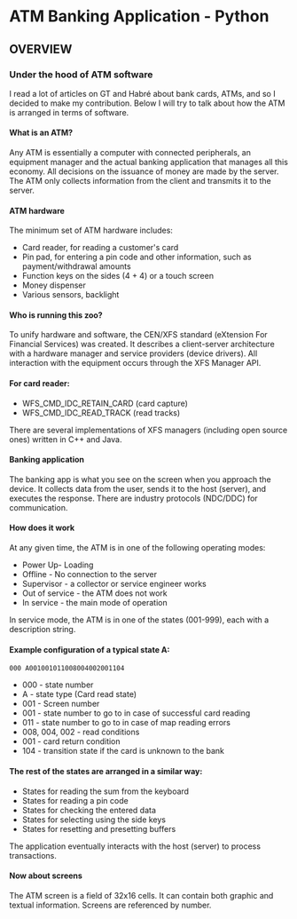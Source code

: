 # ATM Banking Application - Python

## OVERVIEW

### Under the hood of ATM software

I read a lot of articles on GT and Habré about bank cards, ATMs, and so I decided to make my contribution. Below I will try to talk about how the ATM is arranged in terms of software.

#### What is an ATM?
Any ATM is essentially a computer with connected peripherals, an equipment manager and the actual banking application that manages all this economy. All decisions on the issuance of money are made by the server. The ATM only collects information from the client and transmits it to the server.

#### ATM hardware
The minimum set of ATM hardware includes:
- Card reader, for reading a customer's card
- Pin pad, for entering a pin code and other information, such as payment/withdrawal amounts
- Function keys on the sides (4 + 4) or a touch screen
- Money dispenser
- Various sensors, backlight

#### Who is running this zoo?
To unify hardware and software, the CEN/XFS standard (eXtension For Financial Services) was created. It describes a client-server architecture with a hardware manager and service providers (device drivers). All interaction with the equipment occurs through the XFS Manager API.

#### For card reader:
- WFS_CMD_IDC_RETAIN_CARD (card capture)
- WFS_CMD_IDC_READ_TRACK (read tracks)

There are several implementations of XFS managers (including open source ones) written in C++ and Java.

#### Banking application
The banking app is what you see on the screen when you approach the device. It collects data from the user, sends it to the host (server), and executes the response. There are industry protocols (NDC/DDC) for communication.

#### How does it work
At any given time, the ATM is in one of the following operating modes:
- Power Up- Loading
- Offline - No connection to the server
- Supervisor - a collector or service engineer works
- Out of service - the ATM does not work
- In service - the main mode of operation

In service mode, the ATM is in one of the states (001-999), each with a description string.

#### Example configuration of a typical state A:
```
000 A001001011008004002001104
```
- 000 - state number
- A - state type (Card read state)
- 001 - Screen number
- 001 - state number to go to in case of successful card reading
- 011 - state number to go to in case of map reading errors
- 008, 004, 002 - read conditions
- 001 - card return condition
- 104 - transition state if the card is unknown to the bank

#### The rest of the states are arranged in a similar way:
- States for reading the sum from the keyboard
- States for reading a pin code
- States for checking the entered data
- States for selecting using the side keys
- States for resetting and presetting buffers

The application eventually interacts with the host (server) to process transactions.

#### Now about screens
The ATM screen is a field of 32x16 cells. It can contain both graphic and textual information. Screens are referenced by number.
